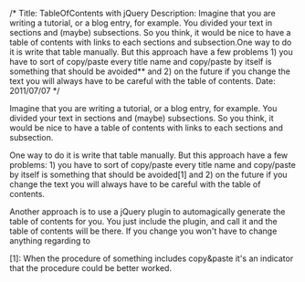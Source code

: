 /*
Title: TableOfContents with jQuery
Description: Imagine that you are writing a tutorial, or a blog entry, for example. You divided your text in sections and (maybe) subsections. So you think, it would be nice to have a table of contents with links to each sections and subsection.One way to do it is write that table manually. But this approach have a few problems 1) you have to sort of copy/paste every title name and copy/paste by itself is something that should be avoided** and 2) on the future if you change the text you will always have to be careful with the table of contents.
Date: 2011/07/07
*/

Imagine that you are writing a tutorial, or a blog entry, for example. You divided your text in sections and (maybe) subsections. So you think, it would be nice to have a table of contents with links to each sections and subsection.

One way to do it is write that table manually. But this approach have a few problems: 1) you have to sort of copy/paste every title name and copy/paste by itself is something that should be avoided[1] and 2) on the future if you change the text you will always have to be careful with the table of contents.

Another approach is to use a jQuery plugin to automagically generate the table of contents for you. You just include the plugin, and call it and the table of contents will be there. If you change you won't have to change anything regarding to 

[1]: When the procedure of something includes copy&paste it's an indicator that the procedure could be better worked.
